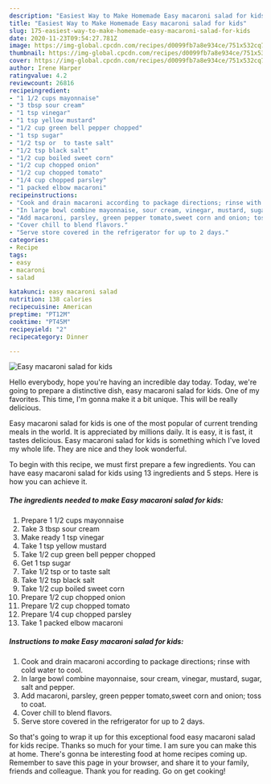```yaml
---
description: "Easiest Way to Make Homemade Easy macaroni salad for kids"
title: "Easiest Way to Make Homemade Easy macaroni salad for kids"
slug: 175-easiest-way-to-make-homemade-easy-macaroni-salad-for-kids
date: 2020-11-23T09:54:27.781Z
image: https://img-global.cpcdn.com/recipes/d0099fb7a8e934ce/751x532cq70/easy-macaroni-salad-for-kids-recipe-main-photo.jpg
thumbnail: https://img-global.cpcdn.com/recipes/d0099fb7a8e934ce/751x532cq70/easy-macaroni-salad-for-kids-recipe-main-photo.jpg
cover: https://img-global.cpcdn.com/recipes/d0099fb7a8e934ce/751x532cq70/easy-macaroni-salad-for-kids-recipe-main-photo.jpg
author: Irene Harper
ratingvalue: 4.2
reviewcount: 26816
recipeingredient:
- "1 1/2 cups mayonnaise"
- "3 tbsp sour cream"
- "1 tsp vinegar"
- "1 tsp yellow mustard"
- "1/2 cup green bell pepper chopped"
- "1 tsp sugar"
- "1/2 tsp or  to taste salt"
- "1/2 tsp black salt"
- "1/2 cup boiled sweet corn"
- "1/2 cup chopped onion"
- "1/2 cup chopped tomato"
- "1/4 cup chopped parsley"
- "1 packed elbow macaroni"
recipeinstructions:
- "Cook and drain macaroni according to package directions; rinse with cold water to cool."
- "In large bowl combine mayonnaise, sour cream, vinegar, mustard, sugar, salt and pepper."
- "Add macaroni, parsley, green pepper tomato,sweet corn and onion; toss to coat."
- "Cover chill to blend flavors."
- "Serve store covered in the refrigerator for up to 2 days."
categories:
- Recipe
tags:
- easy
- macaroni
- salad

katakunci: easy macaroni salad 
nutrition: 138 calories
recipecuisine: American
preptime: "PT12M"
cooktime: "PT45M"
recipeyield: "2"
recipecategory: Dinner

---
```



![Easy macaroni salad for kids](https://img-global.cpcdn.com/recipes/d0099fb7a8e934ce/751x532cq70/easy-macaroni-salad-for-kids-recipe-main-photo.jpg)

Hello everybody, hope you're having an incredible day today. Today, we're going to prepare a distinctive dish, easy macaroni salad for kids. One of my favorites. This time, I'm gonna make it a bit unique. This will be really delicious.

Easy macaroni salad for kids is one of the most popular of current trending meals in the world. It is appreciated by millions daily. It is easy, it is fast, it tastes delicious. Easy macaroni salad for kids is something which I've loved my whole life. They are nice and they look wonderful.




To begin with this recipe, we must first prepare a few ingredients. You can have easy macaroni salad for kids using 13 ingredients and 5 steps. Here is how you can achieve it.

<!--inarticleads1-->

##### The ingredients needed to make Easy macaroni salad for kids:

1. Prepare 1 1/2 cups mayonnaise
1. Take 3 tbsp sour cream
1. Make ready 1 tsp vinegar
1. Take 1 tsp yellow mustard
1. Take 1/2 cup green bell pepper chopped
1. Get 1 tsp sugar
1. Take 1/2 tsp or  to taste salt
1. Take 1/2 tsp black salt
1. Take 1/2 cup boiled sweet corn
1. Prepare 1/2 cup chopped onion
1. Prepare 1/2 cup chopped tomato
1. Prepare 1/4 cup chopped parsley
1. Take 1 packed elbow macaroni




<!--inarticleads2-->

##### Instructions to make Easy macaroni salad for kids:

1. Cook and drain macaroni according to package directions; rinse with cold water to cool.
1. In large bowl combine mayonnaise, sour cream, vinegar, mustard, sugar, salt and pepper.
1. Add macaroni, parsley, green pepper tomato,sweet corn and onion; toss to coat.
1. Cover chill to blend flavors.
1. Serve store covered in the refrigerator for up to 2 days.




So that's going to wrap it up for this exceptional food easy macaroni salad for kids recipe. Thanks so much for your time. I am sure you can make this at home. There's gonna be interesting food at home recipes coming up. Remember to save this page in your browser, and share it to your family, friends and colleague. Thank you for reading. Go on get cooking!
